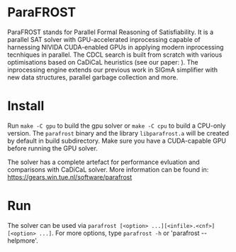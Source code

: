# ParaFROST
ParaFROST stands for Parallel Formal Reasoning of Satisfiability. It is a parallel SAT solver with GPU-accelerated inprocessing capable of harnessing NIVIDA CUDA-enabled GPUs in applying modern inprocessing tecnhiques in parallel. The CDCL search is built from scratch with various optimisations based on CaDiCaL heuristics (see our paper: ). The inprocessing engine extends our previous work in SIGmA simplifier with new data structures, parallel garbage collection and more.

# Install
Run `make -C gpu` to build the gpu solver or `make -C cpu` to build a CPU-only version. The `parafrost` binary and the library `libparafrost.a` will be created by default in build subdirectory. Make sure you have a CUDA-capable GPU before running the GPU solver.

The solver has a complete artefact for performance evluation and comparisons with CaDiCaL solver. More information can be found in: https://gears.win.tue.nl/software/parafrost

# Run
The solver can be used via `parafrost [<option> ...][<infile>.<cnf>][<option> ...]`. For more options, type `parafrost -h` or 'parafrost --helpmore'.
